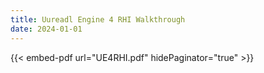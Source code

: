 ```yaml
---
title: Uureadl Engine 4 RHI Walkthrough
date: 2024-01-01
---
```

{{< embed-pdf url="UE4RHI.pdf" hidePaginator="true" >}}